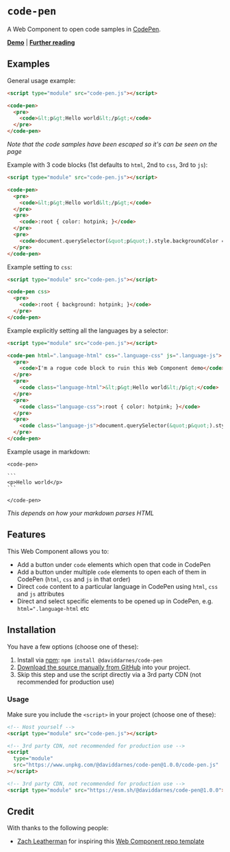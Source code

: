 # `code-pen`

A Web Component to open code samples in [CodePen](https://codepen.io).

**[Demo](https://daviddarnes.github.io/code-pen/demo.html)** | **[Further reading](https://darn.es/web-component-github-starter-template/)**

## Examples

General usage example:

```html
<script type="module" src="code-pen.js"></script>

<code-pen>
  <pre>
    <code>&lt;p&gt;Hello world&lt;/p&gt;</code>
  </pre>
</code-pen>
```

_Note that the code samples have been escaped so it's can be seen on the page_

Example with 3 code blocks (1st defaults to `html`, 2nd to `css`, 3rd to `js`):

```html
<script type="module" src="code-pen.js"></script>

<code-pen>
  <pre>
    <code>&lt;p&gt;Hello world&lt;/p&gt;</code>
  </pre>
  <pre>
    <code>:root { color: hotpink; }</code>
  </pre>
  <pre>
    <code>document.querySelector(&quot;p&quot;).style.backgroundColor = &quot;orange&quot;;</code>
  </pre>
</code-pen>
```

Example setting to `css`:

```html
<script type="module" src="code-pen.js"></script>

<code-pen css>
  <pre>
    <code>:root { background: hotpink; }</code>
  </pre>
</code-pen>
```

Example explicitly setting all the languages by a selector:

```html
<script type="module" src="code-pen.js"></script>

<code-pen html=".language-html" css=".language-css" js=".language-js">
  <pre>
    <code>I'm a rogue code block to ruin this Web Component demo</code>
  </pre>
  <pre>
    <code class="language-html">&lt;p&gt;Hello world&lt;/p&gt;</code>
  </pre>
  <pre>
    <code class="language-css">:root { color: hotpink; }</code>
  </pre>
  <pre>
    <code class="language-js">document.querySelector(&quot;p&quot;).style.backgroundColor = &quot;orange&quot;;</code>
  </pre>
</code-pen>
```

Example usage in markdown:

````
<code-pen>

```
<p>Hello world</p>
```

</code-pen>
````

_This depends on how your markdown parses HTML_

## Features

This Web Component allows you to:

- Add a button under `code` elements which open that code in CodePen
- Add a button under multiple `code` elements to open each of them in CodePen (`html`, `css` and `js` in that order)
- Direct `code` content to a particular language in CodePen using `html`, `css` and `js` attributes
- Direct and select specific elements to be opened up in CodePen, e.g. `html=".language-html` etc

## Installation

You have a few options (choose one of these):

1. Install via [npm](https://www.npmjs.com/package/@daviddarnes/code-pen): `npm install @daviddarnes/code-pen`
1. [Download the source manually from GitHub](https://github.com/daviddarnes/code-pen/releases) into your project.
1. Skip this step and use the script directly via a 3rd party CDN (not recommended for production use)

### Usage

Make sure you include the `<script>` in your project (choose one of these):

```html
<!-- Host yourself -->
<script type="module" src="code-pen.js"></script>
```

```html
<!-- 3rd party CDN, not recommended for production use -->
<script
  type="module"
  src="https://www.unpkg.com/@daviddarnes/code-pen@1.0.0/code-pen.js"
></script>
```

```html
<!-- 3rd party CDN, not recommended for production use -->
<script type="module" src="https://esm.sh/@daviddarnes/code-pen@1.0.0"></script>
```

## Credit

With thanks to the following people:

- [Zach Leatherman](https://zachleat.com) for inspiring this [Web Component repo template](https://github.com/daviddarnes/code-pen)
